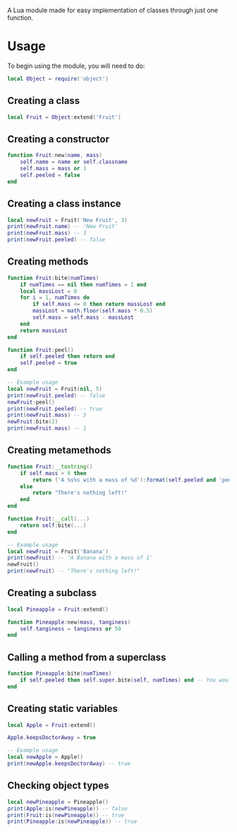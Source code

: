 A Lua module made for easy implementation of classes through just one function.

# Usage
To begin using the module, you will need to do:
```lua
local Object = require('object')
```

## Creating a class
```lua
local Fruit = Object:extend('Fruit')
```
## Creating a constructor
```lua
function Fruit:new(name, mass)
	self.name = name or self.classname
	self.mass = mass or 1
	self.peeled = false
end
```
## Creating a class instance
```lua
local newFruit = Fruit('New Fruit', 3)
print(newFruit.name) -- 'New Fruit'
print(newFruit.mass) -- 3
print(newFruit.peeled) -- false
```
## Creating methods
```lua
function Fruit:bite(numTimes)
	if numTimes == nil then numTimes = 1 end
	local massLost = 0
	for i = 1, numTimes do
		if self.mass <= 0 then return massLost end
		massLost = math.floor(self.mass * 0.5)
		self.mass = self.mass - massLost
	end
	return massLost
end

function Fruit:peel()
	if self.peeled then return end
	self.peeled = true
end

-- Example usage
local newFruit = Fruit(nil, 5)
print(newFruit.peeled) -- false
newFruit:peel()
print(newFruit.peeled) -- true
print(newFruit.mass) -- 5
newFruit:bite(2)
print(newFruit.mass) -- 1
```
## Creating metamethods
```lua
function Fruit:__tostring()
	if self.mass > 0 then
		return ('A %s%s with a mass of %d'):format(self.peeled and 'peeled ' or '', self.name, self.mass)
	else 
		return "There's nothing left!"
	end
end

function Fruit:__call(...)
	return self:bite(...)
end

-- Example usage
local newFruit = Fruit('Banana')
print(newFruit) -- 'A Banana with a mass of 1'
newFruit()
print(newFruit) -- "There's nothing left!"
```
## Creating a subclass
```lua
local Pineapple = Fruit:extend()

function Pineapple:new(mass, tanginess)
	self.tanginess = tanginess or 50
end
```
## Calling a method from a superclass
```lua
function Pineapple:bite(numTimes)
	if self.peeled then self.super.bite(self, numTimes) end -- You wouldn't eat a pineapple that isn't peeled, would you?
end
```
## Creating static variables
```lua
local Apple = Fruit:extend()

Apple.keepsDoctorAway = true

-- Example usage
local newApple = Apple()
print(newApple.keepsDoctorAway) -- true
```
## Checking object types
```lua
local newPineapple = Pineapple()
print(Apple:is(newPineapple)) -- false
print(Fruit:is(newPineapple)) -- true
print(Pineapple:is(newPineapple)) -- true
```
